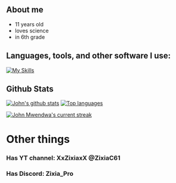## About me
- 11 years old
- loves science
- in 6th grade
## **Languages, tools, and other software I use:**  
[![My Skills](https://skillicons.dev/icons?i=html,css,js,md,github,vscode,git,bash,replit,discord)](#)

## Github Stats 

 [![John's github stats](https://bad-apple-github-readme.vercel.app/api?username=ZixiaChen&show_icons=true&count_private=true&line_height=20&icon_color=00b3ff&theme=blue-green&title_color=00b3ff)](#) [![Top languages](https://github-readme-mwendwa.vercel.app/api/top-langs/?username=ZixiaChen&layout=compact&count_private=true&theme=blue-green&title_color=00b3ff)](#)

[![John Mwendwa's current streak](https://streak-stats.demolab.com/?user=ZixiaCheb&count_private=true&theme=blue-green&title_color=00b3ff)](#)

# Other things
### Has YT channel: XxZixiaxX @ZixiaC61
### Has Discord: Zixia_Pro
